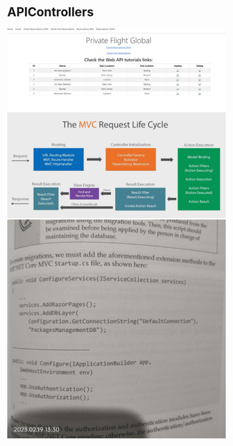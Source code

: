 # APIControllers

![Test Imag 8](https://github.com/mosesnova/PrivateFlightGlobal/blob/master/pfg.jpg)
![Test Imag 8](https://github.com/mosesnova/PrivateFlightGlobal/blob/master/rl.jpg)
![Test Imag 8](https://github.com/mosesnova/PrivateFlightGlobal/blob/master/gbstartup.jpg)
